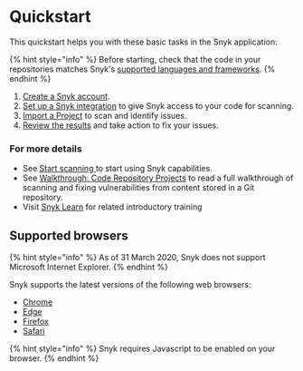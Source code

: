 # Quickstart

This quickstart helps you with these basic tasks in the Snyk application:

{% hint style="info" %}
Before starting, check that the code in your repositories matches Snyk's [supported languages and frameworks](../supported-languages-frameworks-and-feature-availability-overview/).
{% endhint %}

1. [Create a Snyk account](create-or-log-in-to-a-snyk-account.md).
2. [Set up a Snyk integration](set-up-an-integration.md) to give Snyk access to your code for scanning.
3. [Import a Project](import-a-project.md) to scan and identify issues.
4. [Review the results](view-snyk-scan-results.md) and take action to fix your issues.

### For more details

* See [Start scanning ](../../scan-with-snyk/start-scanning-using-the-cli-web-ui-or-api.md)to start using Snyk capabilities.
* See [Walkthrough: Code Repository Projects](../../implement-snyk/walkthrough-code-repository-projects/) to read a full walkthrough of scanning and fixing vulnerabilities from content stored in a Git repository.
* Visit [Snyk Learn](https://learn.snyk.io/catalog/product-training/) for related introductory training

## Supported browsers

{% hint style="info" %}
As of 31 March 2020, Snyk does not support Microsoft Internet Explorer.
{% endhint %}

Snyk supports the latest versions of the following web browsers:

* [Chrome](https://www.google.com/chrome/)
* [Edge](https://www.microsoft.com/en-us/edge?form=MA13FJ)
* [Firefox](https://www.mozilla.org/en-US/firefox/new/)
* [Safari](https://www.apple.com/safari/)

{% hint style="info" %}
Snyk requires Javascript to be enabled on your browser.
{% endhint %}

